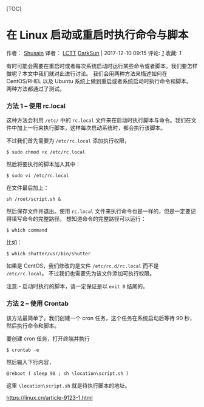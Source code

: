 [TOC]



# 在 Linux 启动或重启时执行命令与脚本

作者： [Shusain](http://linuxtechlab.com/executing-commands-scripts-at-reboot/) 译者： [LCTT](https://linux.cn/lctt/) [DarkSun](https://linux.cn/lctt/lujun9972) | 2017-12-10 09:15  评论: [*1*](https://linux.cn/portal.php?mod=comment&id=9123&idtype=aid) 收藏: *1*  

有时可能会需要在重启时或者每次系统启动时运行某些命令或者脚本。我们要怎样做呢？本文中我们就对此进行讨论。 我们会用两种方法来描述如何在 CentOS/RHEL 以及 Ubuntu 系统上做到重启或者系统启动时执行命令和脚本。 两种方法都通过了测试。

### 方法 1 – 使用 rc.local

这种方法会利用 `/etc/` 中的 `rc.local` 文件来在启动时执行脚本与命令。我们在文件中加上一行来执行脚本，这样每次启动系统时，都会执行该脚本。

不过我们首先需要为 `/etc/rc.local` 添加执行权限，

```
$ sudo chmod +x /etc/rc.local
```

然后将要执行的脚本加入其中：

```
$ sudo vi /etc/rc.local
```

在文件最后加上：

```
sh /root/script.sh &
```

然后保存文件并退出。使用 `rc.local` 文件来执行命令也是一样的，但是一定要记得填写命令的完整路径。 想知道命令的完整路径可以运行：

```
$ which command
```

比如：

```
$ which shutter/usr/bin/shutter
```

如果是 CentOS，我们修改的是文件 `/etc/rc.d/rc.local` 而不是 `/etc/rc.local`。 不过我们也需要先为该文件添加可执行权限。

注意:- 启动时执行的脚本，请一定保证是以 `exit 0` 结尾的。

### 方法 2 – 使用 Crontab

该方法最简单了。我们创建一个 cron 任务，这个任务在系统启动后等待 90 秒，然后执行命令和脚本。

要创建 cron 任务，打开终端并执行

```
$ crontab -e
```

然后输入下行内容，

```
@reboot ( sleep 90 ; sh \location\script.sh )
```

这里 `\location\script.sh` 就是待执行脚本的地址。



https://linux.cn/article-9123-1.html
